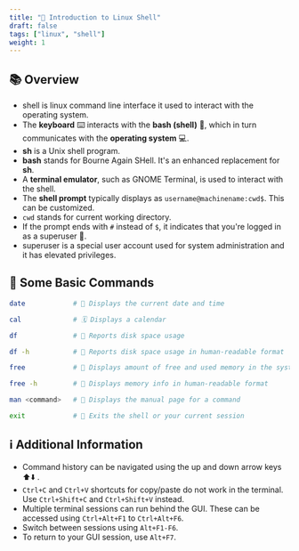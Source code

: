 ```yaml
---
title: "🐧 Introduction to Linux Shell"
draft: false
tags: ["linux", "shell"]
weight: 1
---
```




## 📚 Overview

- shell is linux command line interface it used to interact with the operating system.
- The **keyboard** ⌨️ interacts with the **bash (shell)** 🐚, which in turn communicates with the **operating system** 💻.
- **sh** is a Unix shell program.
- **bash** stands for Bourne Again SHell. It's an enhanced replacement for **sh**.
- A **terminal emulator**, such as GNOME Terminal, is used to interact with the shell.
- The **shell prompt** typically displays as `username@machinename:cwd$`. This can be customized.
- `cwd` stands for current working directory. 
- If the prompt ends with `#` instead of `$`, it indicates that you're logged in as a superuser 👑.
- superuser is a special user account used for system administration and it has elevated privileges.

## 📝 Some Basic Commands

```sh
date            # 📅 Displays the current date and time
```
```sh
cal             # 🗓️ Displays a calendar
```
```sh
df              # 💽 Reports disk space usage
```
```sh
df -h           # 💽 Reports disk space usage in human-readable format
```
```sh
free            # 💾 Displays amount of free and used memory in the system
```
```sh
free -h         # 💾 Displays memory info in human-readable format
```
```sh
man <command>   # 📖 Displays the manual page for a command 
```
```sh
exit            # 🚪 Exits the shell or your current session
```
## ℹ️ Additional Information

- Command history can be navigated using the up and down arrow keys  ⬆️⬇️ .
- `Ctrl+C` and `Ctrl+V` shortcuts for copy/paste do not work in the terminal. Use `Ctrl+Shift+C` and `Ctrl+Shift+V` instead.
- Multiple terminal sessions can run behind the GUI. These can be accessed using `Ctrl+Alt+F1` to `Ctrl+Alt+F6`.
- Switch between sessions using `Alt+F1-F6`.
- To return to your GUI session, use `Alt+F7`.